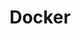 ---
layout: post-list
title: Docker
sidebar_sort_order: 1
is_sub_menu: true

main_category: Study
category: Docker
sort_by: oldest

permalink: /study/docker
---